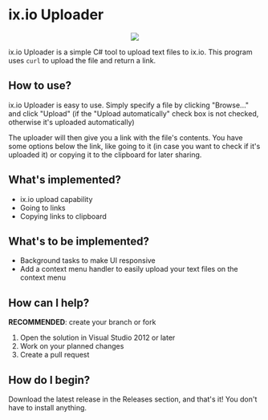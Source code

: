 # ix.io Uploader
<p align="center">
  <img src="https://user-images.githubusercontent.com/101426328/230626886-eb38f460-f2ed-4e99-b950-19ae7dd077d3.png">
</p>

ix.io Uploader is a simple C# tool to upload text files to ix.io. This program uses `curl` to upload the file and return a link.

## How to use?
ix.io Uploader is easy to use. Simply specify a file by clicking "Browse..." and click "Upload" (if the "Upload automatically" check box is not checked, otherwise it's uploaded automatically)

The uploader will then give you a link with the file's contents. You have some options below the link, like going to it (in case you want to check if it's uploaded it) or copying it to the clipboard for later sharing.

## What's implemented?
- ix.io upload capability
- Going to links
- Copying links to clipboard

## What's to be implemented?
- Background tasks to make UI responsive
- Add a context menu handler to easily upload your text files on the context menu

## How can I help?
**RECOMMENDED**: create your branch or fork
1. Open the solution in Visual Studio 2012 or later
2. Work on your planned changes
3. Create a pull request

## How do I begin?
Download the latest release in the Releases section, and that's it! You don't have to install anything.

